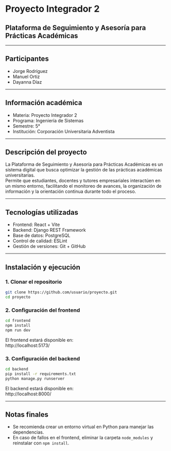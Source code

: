 # Proyecto Integrador 2  
## Plataforma de Seguimiento y Asesoría para Prácticas Académicas

---

## Participantes
- Jorge Rodríguez  
- Manuel Ortiz  
- Dayanna Díaz
  
---

## Información académica
- Materia: Proyecto Integrador 2  
- Programa: Ingeniería de Sistemas  
- Semestre: 5°  
- Institución: Corporación Universitaria Adventista 

---

## Descripción del proyecto
La Plataforma de Seguimiento y Asesoría para Prácticas Académicas es un sistema digital que busca optimizar la gestión de las prácticas académicas universitarias.  
Permite que estudiantes, docentes y tutores empresariales interactúen en un mismo entorno, facilitando el monitoreo de avances, la organización de información y la orientación continua durante todo el proceso.

---

## Tecnologías utilizadas
- Frontend: React + Vite  
- Backend: Django REST Framework  
- Base de datos: PostgreSQL  
- Control de calidad: ESLint  
- Gestión de versiones: Git + GitHub  

---

## Instalación y ejecución

### 1. Clonar el repositorio
```bash
git clone https://github.com/usuario/proyecto.git
cd proyecto
```

### 2. Configuración del frontend
```bash
cd frontend
npm install
npm run dev
```
El frontend estará disponible en:  
http://localhost:5173/

### 3. Configuración del backend
```bash
cd backend
pip install -r requirements.txt
python manage.py runserver
```
El backend estará disponible en:  
http://localhost:8000/

---

## Notas finales
- Se recomienda crear un entorno virtual en Python para manejar las dependencias.  
- En caso de fallos en el frontend, eliminar la carpeta `node_modules` y reinstalar con `npm install`.
